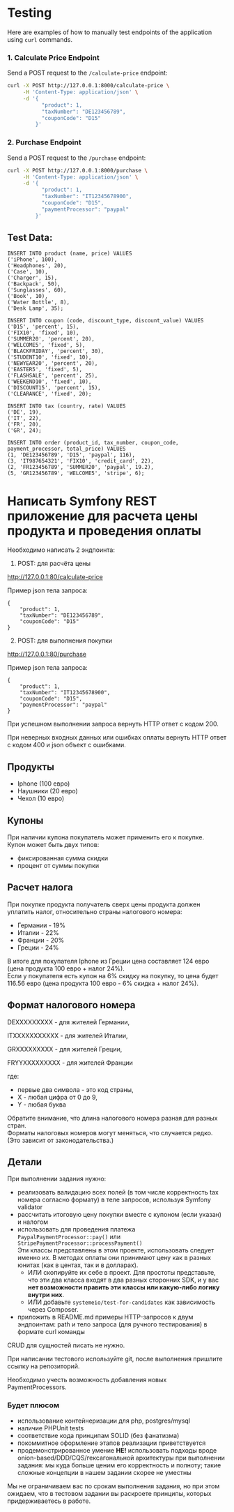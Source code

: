 # Testing

Here are examples of how to manually test endpoints of the application using `curl` commands.

### 1. Calculate Price Endpoint

Send a POST request to the `/calculate-price` endpoint:

```bash
curl -X POST http://127.0.0.1:8000/calculate-price \
     -H 'Content-Type: application/json' \
     -d '{
           "product": 1,
           "taxNumber": "DE123456789",
           "couponCode": "D15"
         }'
```
### 2. Purchase Endpoint

Send a POST request to the `/purchase` endpoint:
```bash
curl -X POST http://127.0.0.1:8000/purchase \
     -H 'Content-Type: application/json' \
     -d '{
           "product": 1,
           "taxNumber": "IT12345678900",
           "couponCode": "D15",
           "paymentProcessor": "paypal"
         }'
```

## Test Data:
```
INSERT INTO product (name, price) VALUES
('iPhone', 100),
('Headphones', 20),
('Case', 10),
('Charger', 15),
('Backpack', 50),
('Sunglasses', 60),
('Book', 10),
('Water Bottle', 8),
('Desk Lamp', 35);

INSERT INTO coupon (code, discount_type, discount_value) VALUES
('D15', 'percent', 15),
('FIX10', 'fixed', 10),
('SUMMER20', 'percent', 20),
('WELCOME5', 'fixed', 5),
('BLACKFRIDAY', 'percent', 30),
('STUDENT10', 'fixed', 10),
('NEWYEAR20', 'percent', 20),
('EASTER5', 'fixed', 5),
('FLASHSALE', 'percent', 25),
('WEEKEND10', 'fixed', 10),
('DISCOUNT15', 'percent', 15),
('CLEARANCE', 'fixed', 20);

INSERT INTO tax (country, rate) VALUES
('DE', 19),
('IT', 22),
('FR', 20),
('GR', 24);

INSERT INTO order (product_id, tax_number, coupon_code, payment_processor, total_price) VALUES
(1, 'DE123456789', 'D15', 'paypal', 116),
(3, 'IT987654321', 'FIX10', 'credit_card', 22),
(2, 'FR123456789', 'SUMMER20', 'paypal', 19.2),
(5, 'GR123456789', 'WELCOME5', 'stripe', 6);
```

# Написать Symfony REST приложение для расчета цены продукта и проведения оплаты

Необходимо написать 2 эндпоинта:
1. POST: для расчёта цены
   
http://127.0.0.1:80/calculate-price

Пример json тела запроса:
```
{
    "product": 1,
    "taxNumber": "DE123456789",
    "couponCode": "D15"
}
```
2. POST: для выполнения покупки
   
http://127.0.0.1:80/purchase

Пример json тела запроса:
```
{
    "product": 1,
    "taxNumber": "IT12345678900",
    "couponCode": "D15",
    "paymentProcessor": "paypal"
}
```

При успешном выполнении запроса вернуть HTTP ответ с кодом 200.

При неверных входных данных или ошибках оплаты вернуть HTTP ответ с кодом 400 и json объект с ошибками.

## Продукты
- Iphone (100 евро)
- Наушники (20 евро)
- Чехол (10 евро)

## Купоны
При наличии купона покупатель может применить его к покупке.  
Купон может быть двух типов:
- фиксированная сумма скидки
- процент от суммы покупки

## Расчет налога
При покупке продукта получатель сверх цены продукта должен уплатить налог, относительно страны налогового номера:
- Германии - 19%
- Италии - 22%
- Франции - 20%
- Греции - 24%

В итоге для покупателя Iphone из Греции цена составляет 124 евро (цена продукта 100 евро + налог 24%).  
Если у покупателя есть купон на 6% скидку на покупку, то цена будет 116.56 евро (цена продукта 100 евро - 6% скидка + налог 24%).

## Формат налогового номера
DEXXXXXXXXX - для жителей Германии,

ITXXXXXXXXXXX - для жителей Италии,

GRXXXXXXXXX - для жителей Греции,

FRYYXXXXXXXXX - для жителей Франции

где: 
- первые два символа - это код страны,
- X - любая цифра от 0 до 9,
- Y - любая буква

Обратите внимание, что длина налогового номера разная для разных стран.  
Форматы налоговых номеров могут меняться, что случается редко. (Это зависит от законодательства.)

## Детали
При выполнении задания нужно:
- реализовать валидацию всех полей (в том числе корректность tax номера согласно формату) в теле запросов, используя Symfony validator
- рассчитать итоговую цену покупки вместе с купоном (если указан) и налогом
- использовать для проведения платежа `PaypalPaymentProcessor::pay()` или `StripePaymentProcessor::processPayment()`  
Эти классы представлены в этом проекте, использовать следует именно их. В методах оплаты они принимают цену как в разных юнитах (как в центах, так и в долларах).
    - ИЛИ скопируйте их себе в проект. Для простоты представьте, что эти два класса входят в два разных сторонних SDK, и у вас **нет возможности править эти классы или какую-либо логику внутри них**.
    - ИЛИ добавьте `systemeio/test-for-candidates` как зависимость через Composer.
- приложить в README.md примеры HTTP-запросов к двум эндпоинтам: path и тело запроса (для ручного тестирования) в формате curl команды

CRUD для сущностей писать не нужно.

При написании тестового используйте git, после выполнения пришлите ссылку на репозиторий.

Необходимо учесть возможность добавления новых PaymentProcessors.

### Будет плюсом
- использование контейнеризации для php, postgres/mysql
- наличие PHPUnit tests
- соответствие кода принципам SOLID (без фанатизма)
- покоммитное оформление этапов реализации приветствуется
- продемонстрированное умение **НЕ!** использовать подходы вроде onion-based/DDD/CQS/гексагональной архитектуры при выполнении задания: мы куда больше ценим его корректность и полноту; такие сложные концепции в нашем задании скорее не уместны

Мы не ограничиваем вас по срокам выполнения задания, но при этом ожидаем, что в тестовом задании вы раскроете принципы, которых придерживаетесь в работе. 
